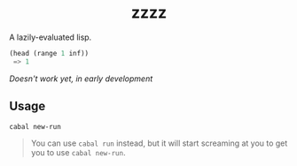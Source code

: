 <h1 align="center">zzzz</h1>

A lazily-evaluated lisp.

```lisp
(head (range 1 inf))
 => 1
```

_Doesn't work yet, in early development_

## Usage

```bash
cabal new-run
```

 > You can use `cabal run` instead, but it will start screaming at you to get you to use `cabal new-run`.
